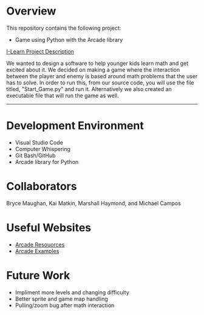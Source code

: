 # Overview

This repository contains the following project:
* Game using Python with the Arcade library

[I-Learn Project Description](https://byui-cse.github.io/cse310-course/modules/team_project_description.html)

We wanted to design a software to help younger kids learn math and get excited about it. We decided on making a game where the interaction between the player and enemy is based around math problems that the user has to solve. In order to run this, from our source code, you will use the file titled, "Start_Game.py" and run it. Alternatively we also created an executable file that will run the game as well.

-----------------------------------------------------------------

# Development Environment

* Visual Studio Code
* Computer Whispering
* Git Bash/GitHub
* Arcade library for Python

# Collaborators

Bryce Maughan, Kai Matkin, Marshall Haymond, and Michael Campos

# Useful Websites

* [Arcade Resouorces](https://www.kenney.nl/assets)
* [Arcade Examples](https://arcade.academy/examples/index.html#sprites)

# Future Work

* Impliment more levels and changing difficulty
* Better sprite and game map handling
* Pulling/zoom bug after math interaction
